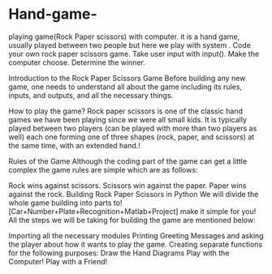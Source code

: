 # Hand-game-
playing game(Rock Paper scissors) with computer. it is a hand game, usually played between two people but here we play with system .
Code your own rock paper scissors game. Take user input with input().
Make the computer choose.
Determine the winner.
 
 Introduction to the Rock Paper Scissors Game
Before building any new game, one needs to understand all about the game including its rules, inputs, and outputs, and all the necessary things.

How to play the game?
Rock paper scissors is one of the classic hand games we have been playing since we were all small kids. It is typically played between two players (can be played with more than two players as well) each one forming one of three shapes (rock, paper, and scissors) at the same time, with an extended hand.!

Rules of the Game
Although the coding part of the game can get a little complex the game rules are simple which are as follows:

Rock wins against scissors.
Scissors win against the paper.
Paper wins against the rock.
Building Rock Paper Scissors in Python
We will divide the whole game building into parts to![Car+Number+Plate+Recognition+Matlab+Project]
 make it simple for you! All the steps we will be taking for building the game are mentioned below:

Importing all the necessary modules
Printing Greeting Messages and asking the player about how it wants to play the game.
Creating separate functions for the following purposes:
Draw the Hand Diagrams
Play with the Computer!
Play with a Friend!
